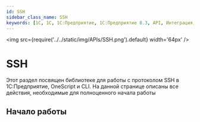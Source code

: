 ```yaml
---
id: SSH
sidebar_class_name: SSH
keywords: [1C, 1С, 1С:Предприятие, 1С:Предприятие 8.3, API, Интеграция, Сервисы, Обмен, OneScript, CLI, SSH]
---
```


<img src={require('../../static/img/APIs/SSH.png').default} width='64px' />

# SSH

Этот раздел посвящен библиотеке для работы с протоколом SSH в 1С:Предприятие, OneScript и CLI. На данной странице описаны все действия, необходимые для полноценного начала работы

## Начало работы
